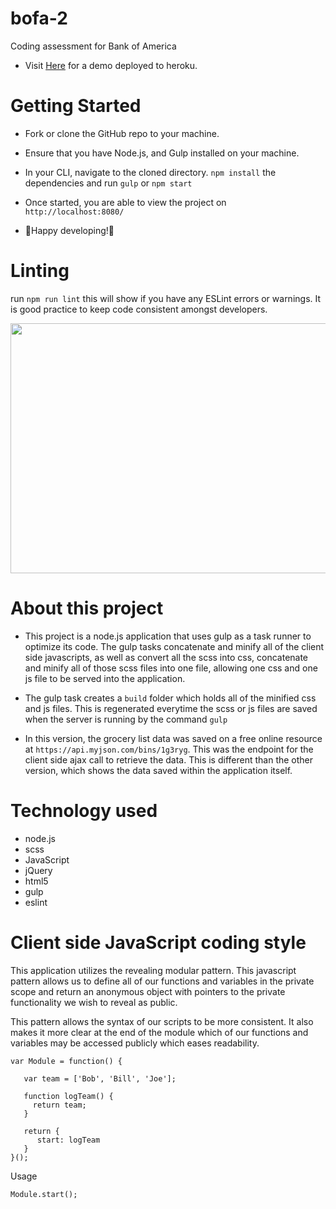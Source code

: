 # bofa-2

Coding assessment for Bank of America

- Visit [Here](https://bankofamerica-2.herokuapp.com/) for a demo deployed to heroku.

# Getting Started

- Fork or clone the GitHub repo to your machine.
- Ensure that you have Node.js, and Gulp installed on your machine.
- In your CLI, navigate to the cloned directory. `npm install` the dependencies and run `gulp` or `npm start`

- Once started, you are able to view the project on `http://localhost:8080/`

- 🎉Happy developing!🎉

# Linting
run `npm run lint` this will show if you have any ESLint errors or warnings. It is good practice to keep code consistent amongst developers.

<img src="https://thumbs.gfycat.com/FoolishImpracticalAfricanpiedkingfisher-size_restricted.gif" width="600" height="400" />

# About this project

- This project is a node.js application that uses gulp as a task runner to optimize its code. The gulp tasks concatenate and minify all of the client side javascripts, as well as convert all the scss into css, concatenate and minify all of those scss files into one file, allowing one css and one js file to be served into the application.

- The gulp task creates a `build` folder which holds all of the minified css and js files. This is regenerated everytime the scss or js files are saved when the server is running by the command `gulp`

- In this version, the grocery list data was saved on a free online resource at `https://api.myjson.com/bins/1g3ryg`. This was the endpoint for the client side ajax call to retrieve the data. This is different than the other version, which shows the data saved within the application itself.

# Technology used
- node.js
- scss
- JavaScript
- jQuery
- html5
- gulp
- eslint

# Client side JavaScript coding style
This application utilizes the revealing modular pattern. This javascript pattern allows us to define all of our functions and variables in the private scope and return an anonymous object with pointers to the private functionality we wish to reveal as public.

This pattern allows the syntax of our scripts to be more consistent. It also makes it more clear at the end of the module which of our functions and variables may be accessed publicly which eases readability.

```
var Module = function() {

   var team = ['Bob', 'Bill', 'Joe'];

   function logTeam() {
     return team;
   }

   return {
      start: logTeam
   }
}();
```

Usage
```
Module.start();
```

